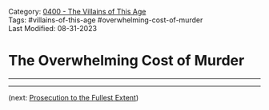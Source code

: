 Category: [0400 - The Villains of This Age](0400%20-%20The%20Villains%20of%20This%20Age.md)  
Tags: #villains-of-this-age #overwhelming-cost-of-murder  
Last Modified: 08-31-2023  
# The Overwhelming Cost of Murder

****

****

(next: [Prosecution to the Fullest Extent](Prosecution%20to%20the%20Fullest%20Extent.md))